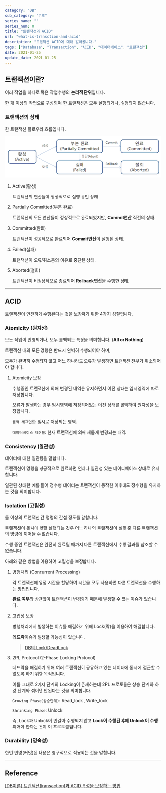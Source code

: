 ```yaml
---
category: "DB"
sub_category: "기초"
series_name: ""
series_num: 0
title: "트랜잭션과 ACID"
url: "what-is-transction-and-acid"
description: "트랜잭션 ACID에 대해 알아봅니다."
tags: ["Database", "Transaction", "ACID", "데이터베이스", "트랜잭션"]
date: 2021-01-25
update_date: 2021-01-25
---
```


## 트랜잭션이란?

여러 작업을 하나로 묶은 작업수행의 **논리적 단위**입니다.

한 개 이상의 작업으로 구성되며 한 트랜잭션은 모두 실행되거나, 실행되지 않습니다.

### 트랜잭션의 상태

한 트랜잭션 플로우의 흐름입니다.

![](../img/transaction-flow.png)

1. Active(활성)

   트랜잭션의 연산들이 정상적으로 실행 중인 상태.

2. Partially Committed(부분 완료)
 
   트랜잭션의 모든 연산들이 정상적으로 완료되었지만, **Commit연산** 직전의 상태.

3. Committed(완료)

   트랜잭션이 성공적으로 완료되어 **Commit연산**이 실행된 상태.

4. Failed(실패)

   트랜잭션이 오류/취소등의 이유로 중단된 상태.

5. Aborted(철회)
   
   트랜잭션이 비정상적으로 종료되어 **Rollback연산**을 수행한 상태.

***

## ACID

트랜잭션이 안전하게 수행된다는 것을 보장하기 위한 4가지 성질입니다.

### Atomicity (원자성)

모든 작업이 반영되거나, 모두 롤백되는 특성을 의미합니다. (**All or Nothing**)

트랜잭션 내의 모든 명령은 반드시 완벽히 수행되어야 하며,

모두가 완벽히 수행되지 않고 어느 하나라도 오류가 발생하면 트랜잭션 전부가 취소되어야 합니다.

1. Atomicity 보장

   수행중인 트랜잭션에 의해 변경된 내역은 유지하면서 이전 상태는 임시영역에 따로 저장합니다.

   오류가 발생하는 경우 임시영역에 저장되어있는 이전 상태를 롤백하여 원자성을 보장합니다.

   `롤백 세그먼트`: 임시로 저장되는 영역.

   `데이터베이스 테이블`: 현재 트랜잭션에 의해 새롭게 변경되는 내역.

### Consistency (일관성)

데이터에 대한 일관됨을 말합니다.

트랜잭션이 명령을 성공적으로 완료하면 언제나 일관성 있는 데이터베이스 상태로 유지합니다.

일관된 상태란 예를 들어 정수형 데이터는 트랜잭션이 동작한 이후에도 정수형을 유지하는 것을 의미합니다.

### Isolation (고립성)

둘 이상의 트랜잭션 간 명령의 간섭 정도를 말합니다.

트랜잭션이 동시에 병행 실행되는 경우 어느 하나의 트랜잭션이 실행 중 다른 트랜잭션의 명령에 끼어들 수 없습니다.

수행 중인 트랜잭션은 완전히 완료될 때까지 다른 트랜잭션에서 수행 결과를 참조할 수 없습니다.

아래와 같은 방법을 이용하여 고립성을 보장합니다.

1. 병행처리 (Concurrent Processing)

   각 트랜잭션에 일정 시간을 할당하여 시간을 모두 사용하면 다른 트랜잭션을 수행하는 방법입니다.

   **완료 여부**와 상관없이 트랜잭션이 변경되기 때문에 발생할 수 있는 이슈가 있습니다.

2. 고립성 보장

   병행처리에서 발생하는 이슈를 해결하기 위해 Lock(락)을 이용하여 해결합니다.

   **데드락**이슈가 발생할 가능성이 있습니다.

   > [DB의 Lock/DeadLock](https://akasai.space/db-lock)

3. 2PL Protocol (2-Phase Locking Protocol)

   데드락을 해결하기 위해 여러 트랜잭션이 공유하고 있는 데이터에 동시에 접근할 수 없도록 하기 위한 목적입니다.

   이름 그대로 2가지 단계의 Locking이 존재하는데 2PL 프로토콜은 상승 단계와 하강 단계와 섞이면 안된다는 것을 의미합니다.

   `Growing Phase(상승단계)`: Read_lock , Write_lock

   `Shrinking Phase`: Unlock

   즉, Lock과 Unlock이 번갈아 수행되지 않고 **Lock이 수행된 후에 Unlock이 수행**되어야 한다는 것이 이 프로토콜입니다.

### Durability (영속성)

한번 반영(커밋)된 내용은 영구적으로 적용되는 것을 말합니다.

***

## Reference

<span class="reference">

[[DB이론] 트랜잭션(transaction)과 ACID 특성을 보장하는 방법](https://victorydntmd.tistory.com/129)

</span>
